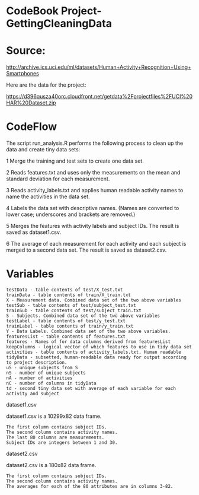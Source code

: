 CodeBook Project-GettingCleaningData
=====================================

Source:
======

http://archive.ics.uci.edu/ml/datasets/Human+Activity+Recognition+Using+Smartphones

Here are the data for the project:

https://d396qusza40orc.cloudfront.net/getdata%2Fprojectfiles%2FUCI%20HAR%20Dataset.zip

CodeFlow
========

The script run_analysis.R performs the following process to clean up the data and create tiny data sets:

1    Merge the training and test sets to create one data set.

2    Reads features.txt and uses only the measurements on the mean and standard deviation for each measurement.

3    Reads activity_labels.txt and applies human readable activity names to name the activities in the data set.

4    Labels the data set with descriptive names. (Names are converted to lower case; underscores and brackets are removed.)

5    Merges the features with activity labels and subject IDs. The result is saved as dataset1.csv.

6    The average of each measurement for each activity and each subject is merged to a second data set. The result is saved as dataset2.csv.

Variables
=========

    testData - table contents of test/X_test.txt
    trainData - table contents of train/X_train.txt
    X - Measurement data. Combined data set of the two above variables
    testSub - table contents of test/subject_test.txt
    trainSub - table contents of test/subject_train.txt
    S - Subjects. Combined data set of the two above variables
    testLabel - table contents of test/y_test.txt
    trainLabel - table contents of train/y_train.txt
    Y - Data Labels. Combined data set of the two above variables.
    featuresList - table contents of features.txt
    features - Names of for data columns derived from featuresList
    keepColumns - logical vector of which features to use in tidy data set
    activities - table contents of activity_labels.txt. Human readable
    tidyData - subsetted, human-readable data ready for output according to project description.
    uS - unique subjects from S
    nS - number of unique subjects
    nA - number of activities
    nC - number of columns in tidyData
    td - second tiny data set with average of each variable for each activity and subject



dataset1.csv

dataset1.csv is a 10299x82 data frame.

    The first column contains subject IDs.
    The second column contains activity names.
    The last 80 columns are measurements.
    Subject IDs are integers between 1 and 30.

dataset2.csv

dataset2.csv is a 180x82 data frame.

    The first column contains subject IDs.
    The second column contains activity names.
    The averages for each of the 80 attributes are in columns 3-82.

